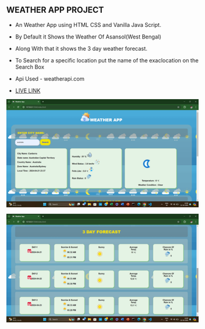 ## WEATHER APP PROJECT 

-  An Weather App using HTML CSS and Vanilla Java Script.

- By Default it Shows the Weather Of Asansol(West Bengal)

- Along With that it shows the 3 day weather forecast.

- To Search for a specific location put the name of the exaclocation on the Search Box 

- Api Used - weatherapi.com


 -  [LIVE LINK](https://kapilweatherapp.netlify.app/)

 ![img](./images/1.png)

 ![img](./images/2.png)
